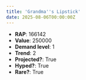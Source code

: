 ```yaml
---
title: 'Grandma''s Lipstick'
date: 2025-08-06T00:00:00Z
---
```

- **RAP**: 166142
- **Value**: 250000
- **Demand level**: 1
- **Trend**: 2
- **Projected?**: True
- **Hyped?**: True
- **Rare?**: True
